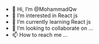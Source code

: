 - 👋 Hi, I’m @MohammadQw
- 👀 I’m interested in React js 
- 🌱 I’m currently learning React js
- 💞️ I’m looking to collaborate on ...
- 📫 How to reach me ...

<!---
MohammadQw/MohammadQw is a ✨ special ✨ repository because its `README.md` (this file) appears on your GitHub profile.
You can click the Preview link to take a look at your changes.
--->
